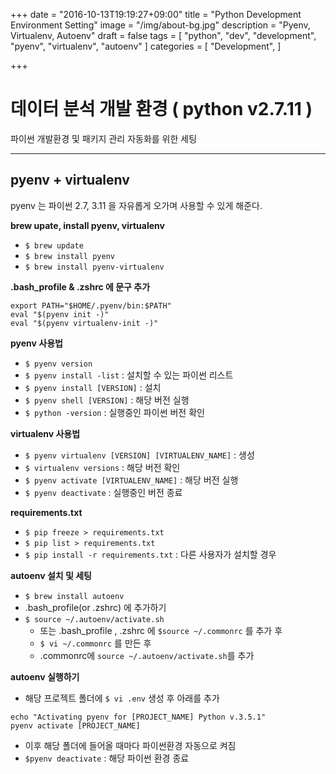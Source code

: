 +++
date = "2016-10-13T19:19:27+09:00"
title = "Python Development Environment Setting"
image = "/img/about-bg.jpg"
description = "Pyenv, Virtualenv, Autoenv"
draft = false
tags = [
  "python",
  "dev", "development",
  "pyenv",
  "virtualenv",
  "autoenv"
]
categories = [
  "Development",
]

+++

# 데이터 분석 개발 환경 ( python v2.7.11 )
파이썬 개발환경 및 패키지 관리 자동화를 위한 세팅

---
## pyenv + virtualenv

pyenv 는 파이썬 2.7, 3.11 을 자유롭게 오가며 사용할 수 있게 해준다.


**brew upate, install pyenv, virtualenv**

- `$ brew update`
- `$ brew install pyenv`
- `$ brew install pyenv-virtualenv`

 
**.bash_profile & .zshrc 에 문구 추가**
```
export PATH="$HOME/.pyenv/bin:$PATH"
eval "$(pyenv init -)"
eval "$(pyenv virtualenv-init -)"
``` 
   
**pyenv 사용법**

- `$ pyenv version`
- `$ pyenv install -list` : 설치할 수 있는 파이썬 리스트
- `$ pyenv install [VERSION]`  : 설치
- `$ pyenv shell [VERSION]` : 해당 버전 실행
- `$ python -version` : 실행중인 파이썬 버전 확인


**virtualenv 사용법**

- `$ pyenv virtualenv [VERSION] [VIRTUALENV_NAME]` : 생성
- `$ virtualenv versions` : 해당 버전 확인
- `$ pyenv activate [VIRTUALENV_NAME]` : 해당 버전 실행
- `$ pyenv deactivate` : 실행중인 버전 종료

**requirements.txt**

- `$ pip freeze > requirements.txt` 
- `$ pip list > requirements.txt`
- `$ pip install -r requirements.txt` : 다른 사용자가 설치할 경우

**autoenv 설치 및 세팅**

- `$ brew install autoenv`
- .bash_profile(or .zshrc) 에 추가하기
- `$ source ~/.autoenv/activate.sh`
    - 또는 .bash_profile , .zshrc 에 `$source ~/.commonrc` 를 추가 후
    - `$ vi ~/.commonrc` 를 만든 후
    - .commonrc에 `source ~/.autoenv/activate.sh`를 추가


**autoenv 실행하기**

- 해당 프로젝트 폴더에 `$ vi .env` 생성 후 아래를 추가

```
echo "Activating pyenv for [PROJECT_NAME] Python v.3.5.1"
pyenv activate [PROJECT_NAME]
```

- 이후 해당 폴더에 들어올 때마다 파이썬환경 자동으로 켜짐
- `$pyenv deactivate` : 해당 파이썬 환경 종료
